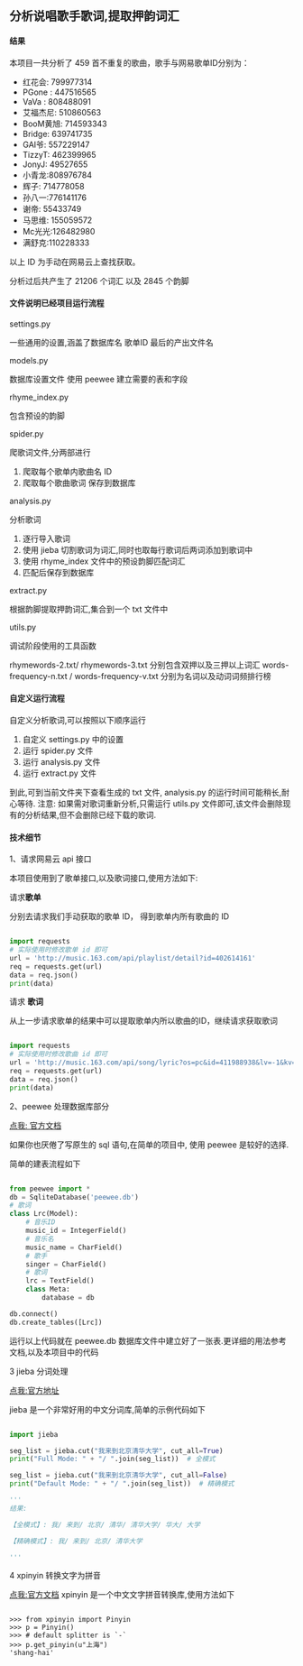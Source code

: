 ## 分析说唱歌手歌词,提取押韵词汇

#### 结果

本项目一共分析了 459 首不重复的歌曲，歌手与网易歌单ID分别为：

- 红花会: 799977314
- PGone : 447516565
- VaVa : 808488091
- 艾福杰尼: 510860563
- BooM黄旭: 714593343
- Bridge: 639741735
- GAI爷: 557229147
- TizzyT: 462399965
- JonyJ: 49527655
- 小青龙:808976784
- 辉子: 714778058
- 孙八一:776141176
- 谢帝: 55433749
- 马思维: 155059572
- Mc光光:126482980
- 满舒克:110228333

以上 ID 为手动在网易云上查找获取。

分析过后共产生了 21206 个词汇
以及 2845 个韵脚


#### 文件说明已经项目运行流程

settings.py

一些通用的设置,涵盖了数据库名 歌单ID 最后的产出文件名

models.py

数据库设置文件
使用 peewee 建立需要的表和字段

rhyme_index.py

包含预设的韵脚

spider.py

爬歌词文件,分两部进行
1. 爬取每个歌单内歌曲名 ID
2. 爬取每个歌曲歌词 保存到数据库

analysis.py

分析歌词

1. 逐行导入歌词
2. 使用 jieba 切割歌词为词汇,同时也取每行歌词后两词添加到歌词中
3. 使用 rhyme_index 文件中的预设韵脚匹配词汇
4. 匹配后保存到数据库

extract.py

根据韵脚提取押韵词汇,集合到一个 txt 文件中

utils.py

调试阶段使用的工具函数

rhymewords-2.txt/ rhymewords-3.txt 分别包含双押以及三押以上词汇
words-frequency-n.txt / words-frequency-v.txt 分别为名词以及动词词频排行榜

#### 自定义运行流程

自定义分析歌词,可以按照以下顺序运行

1. 自定义 settings.py 中的设置
2. 运行 spider.py 文件
3. 运行 analysis.py 文件
4. 运行 extract.py 文件

到此,可到当前文件夹下查看生成的 txt 文件, analysis.py 的运行时间可能稍长,耐心等待.
注意: 如果需对歌词重新分析,只需运行 utils.py 文件即可,该文件会删除现有的分析结果,但不会删除已经下载的歌词.

#### 技术细节

1、请求网易云 api 接口

本项目使用到了歌单接口,以及歌词接口,使用方法如下:

请求**歌单**

分别去请求我们手动获取的歌单 ID， 得到歌单内所有歌曲的 ID

```python

import requests
# 实际使用时修改歌单 id 即可
url = 'http://music.163.com/api/playlist/detail?id=402614161'
req = requests.get(url)
data = req.json()
print(data)

```

请求 **歌词**

从上一步请求歌单的结果中可以提取歌单内所以歌曲的ID，继续请求获取歌词

```python

import requests
# 实际使用时修改歌曲 id 即可
url = 'http://music.163.com/api/song/lyric?os=pc&id=411988938&lv=-1&kv=-1&tv=-1'
req = requests.get(url)
data = req.json()
print(data)

```

2、peewee 处理数据库部分

[点我: 官方文档](http://docs.peewee-orm.com/en/latest/)

如果你也厌倦了写原生的 sql 语句,在简单的项目中, 使用 peewee 是较好的选择.

简单的建表流程如下

```python

from peewee import *
db = SqliteDatabase('peewee.db')
# 歌词
class Lrc(Model):
    # 音乐ID
    music_id = IntegerField()
    # 音乐名
    music_name = CharField()
    # 歌手
    singer = CharField()
    # 歌词
    lrc = TextField()
    class Meta:
        database = db

db.connect()
db.create_tables([Lrc])

```
运行以上代码就在 peewee.db 数据库文件中建立好了一张表.更详细的用法参考文档,以及本项目中的代码

3 jieba 分词处理

[点我:官方地址](https://github.com/fxsjy/jieba)

jieba 是一个非常好用的中文分词库,简单的示例代码如下

```python

import jieba

seg_list = jieba.cut("我来到北京清华大学", cut_all=True)
print("Full Mode: " + "/ ".join(seg_list))  # 全模式

seg_list = jieba.cut("我来到北京清华大学", cut_all=False)
print("Default Mode: " + "/ ".join(seg_list))  # 精确模式

'''
结果:

【全模式】: 我/ 来到/ 北京/ 清华/ 清华大学/ 华大/ 大学

【精确模式】: 我/ 来到/ 北京/ 清华大学

'''
```

4 xpinyin 转换文字为拼音

[点我:官方文档](https://github.com/lxneng/xpinyin)
xpinyin 是一个中文文字拼音转换库,使用方法如下

```linux

>>> from xpinyin import Pinyin
>>> p = Pinyin()
>>> # default splitter is `-`
>>> p.get_pinyin(u"上海")
'shang-hai'

```
